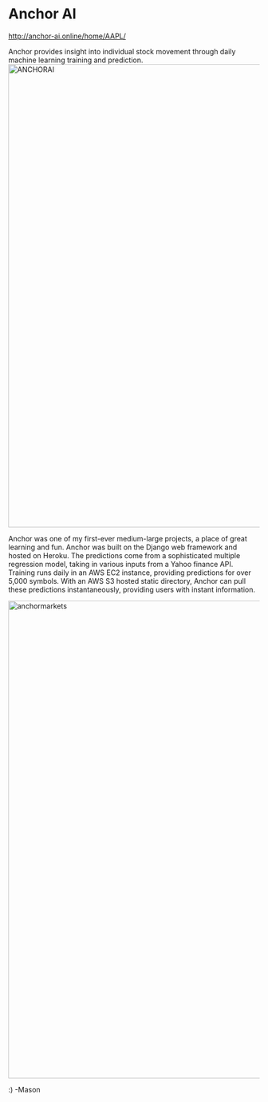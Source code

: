 # Anchor AI
http://anchor-ai.online/home/AAPL/

Anchor provides insight into individual stock movement through daily machine learning training and prediction.
<img width="928" alt="ANCHORAI" src="https://user-images.githubusercontent.com/86496017/179431164-6c04b493-f643-433e-a3a8-4e98b34e0cd8.PNG">

Anchor was one of my first-ever medium-large projects, a place of great learning and fun. Anchor was built on the Django web framework and hosted on Heroku.
The predictions come from a sophisticated multiple regression model, taking in various inputs from a Yahoo finance API. Training runs daily in an AWS EC2 instance, providing predictions for over 5,000 symbols. With an AWS S3 hosted static directory, Anchor can pull these predictions instantaneously, providing users with instant information.

<img width="957" alt="anchormarkets" src="https://user-images.githubusercontent.com/86496017/179431332-444081a7-ded2-4d58-b078-f771f8c7fe1a.PNG">

:) -Mason
